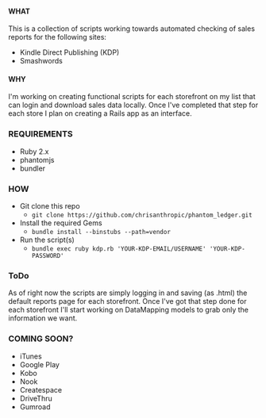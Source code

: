 #### WHAT
This is a collection of scripts working towards automated checking of sales reports for the following sites:
- Kindle Direct Publishing (KDP)
- Smashwords

#### WHY
I'm working on creating functional scripts for each storefront on my list that can login and download sales data locally. Once I've completed that step for each store I plan on creating a Rails app as an interface.

### REQUIREMENTS
- Ruby 2.x
- phantomjs
- bundler

### HOW
- Git clone this repo
  - `git clone https://github.com/chrisanthropic/phantom_ledger.git`
- Install the required Gems
  - `bundle install --binstubs --path=vendor`
- Run the script(s)
  - `bundle exec ruby kdp.rb 'YOUR-KDP-EMAIL/USERNAME' 'YOUR-KDP-PASSWORD'`

### ToDo
As of right now the scripts are simply logging in and saving (as .html) the default reports page for each storefront. Once I've got that step done for each storefront I'll start working on DataMapping models to grab only the information we want.

### COMING SOON?
- iTunes
- Google Play 
- Kobo
- Nook
- Createspace
- DriveThru
- Gumroad
